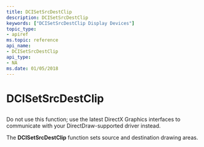 ```yaml
---
title: DCISetSrcDestClip
description: DCISetSrcDestClip
keywords: ["DCISetSrcDestClip Display Devices"]
topic_type:
- apiref
ms.topic: reference
api_name:
- DCISetSrcDestClip
api_type:
- NA
ms.date: 01/05/2018
---
```


# DCISetSrcDestClip


## <span id="ddk_dcisetsrcdestclip_gg"></span><span id="DDK_DCISETSRCDESTCLIP_GG"></span>


Do not use this function; use the latest DirectX Graphics interfaces to communicate with your DirectDraw-supported driver instead.

The **DCISetSrcDestClip** function sets source and destination drawing areas.

 

 





